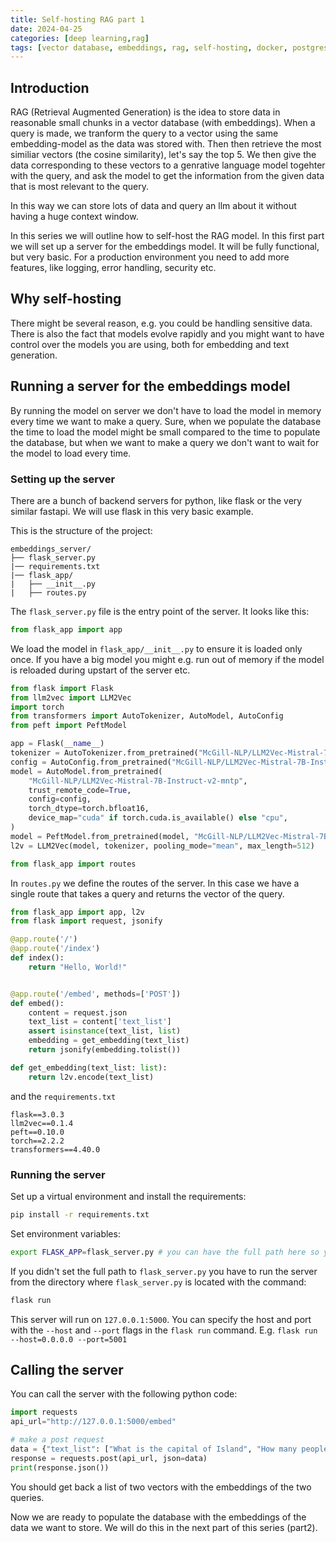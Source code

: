 ```yaml
---
title: Self-hosting RAG part 1
date: 2024-04-25
categories: [deep learning,rag]
tags: [vector database, embeddings, rag, self-hosting, docker, postgresql, pgvector]
---
```

    
## Introduction
RAG (Retrieval Augmented Generation) is the idea to store data in reasonable small chunks in a vector database (with embeddings). When a query is made, we tranform the query to a vector using the same embedding-model as the data was stored with. Then then retrieve the most similiar vectors (the cosine similarity), let's say the top 5. We then give the data corresponding to these vectors to a genrative language model togehter with the query, and ask the model to get the information from the given data that is most relevant to the query.

In this way we can store lots of data and query an llm about it without having a huge context window.

In this series we will outline how to self-host the RAG model. In this first part we will set up a server for the embeddings model. It will be fully functional, but very basic. For a production environment you need to add more features, like logging, error handling, security etc.

## Why self-hosting
There might be several reason, e.g. you could be handling sensitive data. There is also the fact that models evolve rapidly and you might want to have control over the models you are using, both for embedding and text generation.

## Running a server for the embeddings model
By running the model on server we don't have to load the model in memory every time we want to make a query. Sure, when we populate the database the time to load the model might be small compared to the time to populate the database, but when we want to make a query we don't want to wait for the model to load every time.

### Setting up the server
There are a bunch of backend servers for python, like flask or the very similar fastapi. We will use flask in this very basic example.

This is the structure of the project:
```
embeddings_server/
├── flask_server.py
|── requirements.txt
|── flask_app/
|   ├── __init__.py
|   ├── routes.py
```

The `flask_server.py` file is the entry point of the server. It looks like this:
```python
from flask_app import app
```

We load the model in `flask_app/__init__.py` to ensure it is loaded only once. If you have a big model you might e.g. run out of memory if the model is reloaded during upstart of the server etc.
```python
from flask import Flask
from llm2vec import LLM2Vec
import torch
from transformers import AutoTokenizer, AutoModel, AutoConfig
from peft import PeftModel

app = Flask(__name__)
tokenizer = AutoTokenizer.from_pretrained("McGill-NLP/LLM2Vec-Mistral-7B-Instruct-v2-mntp")
config = AutoConfig.from_pretrained("McGill-NLP/LLM2Vec-Mistral-7B-Instruct-v2-mntp", trust_remote_code=True)
model = AutoModel.from_pretrained(
    "McGill-NLP/LLM2Vec-Mistral-7B-Instruct-v2-mntp",
    trust_remote_code=True,
    config=config,
    torch_dtype=torch.bfloat16,
    device_map="cuda" if torch.cuda.is_available() else "cpu",
)
model = PeftModel.from_pretrained(model, "McGill-NLP/LLM2Vec-Mistral-7B-Instruct-v2-mntp")
l2v = LLM2Vec(model, tokenizer, pooling_mode="mean", max_length=512)

from flask_app import routes 
```

In `routes.py` we define the routes of the server. In this case we have a single route that takes a query and returns the vector of the query.
```python
from flask_app import app, l2v  
from flask import request, jsonify

@app.route('/')
@app.route('/index')
def index():
    return "Hello, World!"


@app.route('/embed', methods=['POST'])
def embed():
    content = request.json
    text_list = content['text_list']
    assert isinstance(text_list, list)
    embedding = get_embedding(text_list)
    return jsonify(embedding.tolist())

def get_embedding(text_list: list):
    return l2v.encode(text_list)
```

and the `requirements.txt` 
```
flask==3.0.3
llm2vec==0.1.4
peft==0.10.0
torch==2.2.2
transformers==4.40.0
```

### Running the server
Set up a virtual environment and install the requirements:
```bash
pip install -r requirements.txt
```

Set environment variables:
```bash
export FLASK_APP=flask_server.py # you can have the full path here so you can run the server from any directory
```
If you didn't set the full path to `flask_server.py` you have to run the server from the directory where `flask_server.py` is located with the command:
```bash
flask run
```
This server will run on `127.0.0.1:5000`. You can specify the host and port with the `--host` and `--port` flags in the `flask run` command. E.g. `flask run --host=0.0.0.0 --port=5001` 

## Calling the server
You can call the server with the following python code:
```python
import requests
api_url="http://127.0.0.1:5000/embed"

# make a post request
data = {"text_list": ["What is the capital of Island", "How many people live in Faroe Islands"]}
response = requests.post(api_url, json=data)
print(response.json())
```
You should get back a list of two vectors with the embeddings of the two queries.

Now we are ready to populate the database with the embeddings of the data we want to store. We will do this in the next part of this series (part2).
